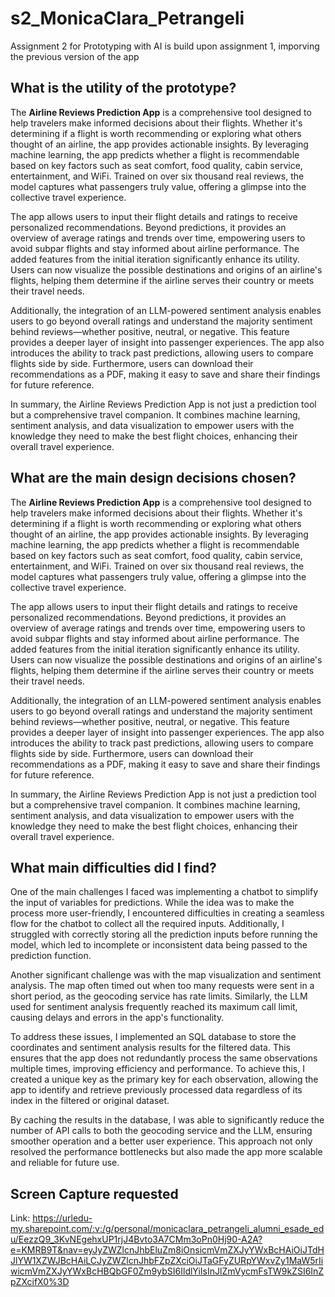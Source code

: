 # s2_MonicaClara_Petrangeli
Assignment 2 for Prototyping with AI is build upon assignment 1, imporving the previous version of the app

## What is the utility of the prototype?
The **Airline Reviews Prediction App** is a comprehensive tool designed to help travelers make informed decisions about their flights. Whether it's determining if a flight is worth recommending or exploring what others thought of an airline, the app provides actionable insights. By leveraging machine learning, the app predicts whether a flight is recommendable based on key factors such as seat comfort, food quality, cabin service, entertainment, and WiFi. Trained on over six thousand real reviews, the model captures what passengers truly value, offering a glimpse into the collective travel experience.

The app allows users to input their flight details and ratings to receive personalized recommendations. Beyond predictions, it provides an overview of average ratings and trends over time, empowering users to avoid subpar flights and stay informed about airline performance. The added features from the initial iteration significantly enhance its utility. Users can now visualize the possible destinations and origins of an airline's flights, helping them determine if the airline serves their country or meets their travel needs.

Additionally, the integration of an LLM-powered sentiment analysis enables users to go beyond overall ratings and understand the majority sentiment behind reviews—whether positive, neutral, or negative. This feature provides a deeper layer of insight into passenger experiences. The app also introduces the ability to track past predictions, allowing users to compare flights side by side. Furthermore, users can download their recommendations as a PDF, making it easy to save and share their findings for future reference.

In summary, the Airline Reviews Prediction App is not just a prediction tool but a comprehensive travel companion. It combines machine learning, sentiment analysis, and data visualization to empower users with the knowledge they need to make the best flight choices, enhancing their overall travel experience.

## What are the main design decisions chosen?
The **Airline Reviews Prediction App** is a comprehensive tool designed to help travelers make informed decisions about their flights. Whether it's determining if a flight is worth recommending or exploring what others thought of an airline, the app provides actionable insights. By leveraging machine learning, the app predicts whether a flight is recommendable based on key factors such as seat comfort, food quality, cabin service, entertainment, and WiFi. Trained on over six thousand real reviews, the model captures what passengers truly value, offering a glimpse into the collective travel experience.

The app allows users to input their flight details and ratings to receive personalized recommendations. Beyond predictions, it provides an overview of average ratings and trends over time, empowering users to avoid subpar flights and stay informed about airline performance. The added features from the initial iteration significantly enhance its utility. Users can now visualize the possible destinations and origins of an airline's flights, helping them determine if the airline serves their country or meets their travel needs.

Additionally, the integration of an LLM-powered sentiment analysis enables users to go beyond overall ratings and understand the majority sentiment behind reviews—whether positive, neutral, or negative. This feature provides a deeper layer of insight into passenger experiences. The app also introduces the ability to track past predictions, allowing users to compare flights side by side. Furthermore, users can download their recommendations as a PDF, making it easy to save and share their findings for future reference.

In summary, the Airline Reviews Prediction App is not just a prediction tool but a comprehensive travel companion. It combines machine learning, sentiment analysis, and data visualization to empower users with the knowledge they need to make the best flight choices, enhancing their overall travel experience.

## What main difficulties did I find?
One of the main challenges I faced was implementing a chatbot to simplify the input of variables for predictions. While the idea was to make the process more user-friendly, I encountered difficulties in creating a seamless flow for the chatbot to collect all the required inputs. Additionally, I struggled with correctly storing all the prediction inputs before running the model, which led to incomplete or inconsistent data being passed to the prediction function.

Another significant challenge was with the map visualization and sentiment analysis. The map often timed out when too many requests were sent in a short period, as the geocoding service has rate limits. Similarly, the LLM used for sentiment analysis frequently reached its maximum call limit, causing delays and errors in the app's functionality.

To address these issues, I implemented an SQL database to store the coordinates and sentiment analysis results for the filtered data. This ensures that the app does not redundantly process the same observations multiple times, improving efficiency and performance. To achieve this, I created a unique key as the primary key for each observation, allowing the app to identify and retrieve previously processed data regardless of its index in the filtered or original dataset.

By caching the results in the database, I was able to significantly reduce the number of API calls to both the geocoding service and the LLM, ensuring smoother operation and a better user experience. This approach not only resolved the performance bottlenecks but also made the app more scalable and reliable for future use.

## Screen Capture requested
Link:
https://urledu-my.sharepoint.com/:v:/g/personal/monicaclara_petrangeli_alumni_esade_edu/EezzQ9_3KvNEgehxUP1rjJ4Bvto3A7CMm3oPn0Hj90-A2A?e=KMRB9T&nav=eyJyZWZlcnJhbEluZm8iOnsicmVmZXJyYWxBcHAiOiJTdHJlYW1XZWJBcHAiLCJyZWZlcnJhbFZpZXciOiJTaGFyZURpYWxvZy1MaW5rIiwicmVmZXJyYWxBcHBQbGF0Zm9ybSI6IldlYiIsInJlZmVycmFsTW9kZSI6InZpZXcifX0%3D
